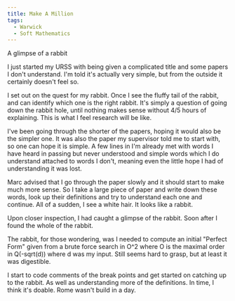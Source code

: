 ```yaml
---
title: Make A Million
tags:
  - Warwick
  - Soft Mathematics
---
```

 A glimpse of a rabbit

I just started my URSS with being given a complicated title and some papers I don't understand. I'm told it's actually very simple, but from the outside it certainly doesn't feel so.

I set out on the quest for my rabbit. Once I see the fluffy tail of the rabbit, and can identify which one is the right rabbit. It's simply a question of going down the rabbit hole, until nothing makes sense without 4/5 hours of explaining. This is what I feel research will be like.

I've been going through the shorter of the papers, hoping it would also be the simpler one. It was also the paper my supervisor told me to start with, so one can hope it is simple. A few lines in I'm already met with words I have heard in passing but never understood and simple words which I do understand attached to words I don't, meaning even the little hope I had of understanding it was lost.

Marc advised that I go through the paper slowly and it should start to make much more sense. So I take a large piece of paper and write down these words, look up their definitions and try to understand each one and continue. All of a sudden, I see a white hair. It looks like a rabbit.

Upon closer inspection, I had caught a glimpse of the rabbit. Soon after I found the whole of the rabbit.

The rabbit, for those wondering, was I needed to compute an initial "Perfect Form" given from a brute force search in O^2 where O is the maximal order in Q(-sqrt(d)) where d was my input. Still seems hard to grasp, but at least it was digestible.

I start to code comments of the break points and get started on catching up to the rabbit. As well as understanding more of the definitions. In time, I think it's doable. Rome wasn't build in a day.
